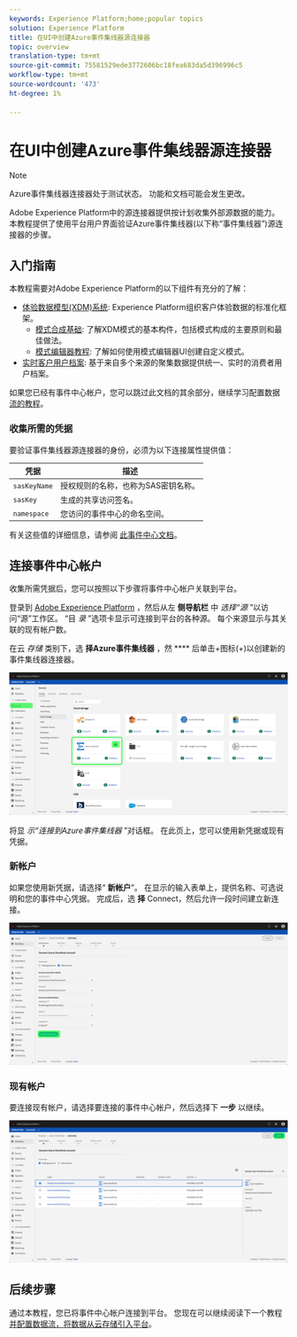 ```yaml
---
keywords: Experience Platform;home;popular topics
solution: Experience Platform
title: 在UI中创建Azure事件集线器源连接器
topic: overview
translation-type: tm+mt
source-git-commit: 75581529ede3772606bc18fea683da5d396996c5
workflow-type: tm+mt
source-wordcount: '473'
ht-degree: 1%

---
```



# 在UI中创建Azure事件集线器源连接器

>[!NOTE]
> Azure事件集线器连接器处于测试状态。 功能和文档可能会发生更改。

Adobe Experience Platform中的源连接器提供按计划收集外部源数据的能力。 本教程提供了使用平台用户界面验证Azure事件集线器(以下称“事件集线器”)源连接器的步骤。

## 入门指南

本教程需要对Adobe Experience Platform的以下组件有充分的了解：

- [体验数据模型(XDM)系统](../../../../../xdm/home.md): Experience Platform组织客户体验数据的标准化框架。
   - [模式合成基础](../../../../../xdm/schema/composition.md): 了解XDM模式的基本构件，包括模式构成的主要原则和最佳做法。
   - [模式编辑器教程](../../../../../xdm/tutorials/create-schema-ui.md): 了解如何使用模式编辑器UI创建自定义模式。
- [实时客户用户档案](../../../../../profile/home.md): 基于来自多个来源的聚集数据提供统一、实时的消费者用户档案。

如果您已经有事件中心帐户，您可以跳过此文档的其余部分，继续学习配置数据 [流的教程](../../dataflow/streaming/cloud-storage.md)。

### 收集所需的凭据

要验证事件集线器源连接器的身份，必须为以下连接属性提供值：

| 凭据 | 描述 |
| ---------- | ----------- |
| `sasKeyName` | 授权规则的名称，也称为SAS密钥名称。 |
| `sasKey` | 生成的共享访问签名。 |
| `namespace` | 您访问的事件中心的命名空间。 |

有关这些值的详细信息，请参阅 [此事件中心文档](https://docs.microsoft.com/en-us/azure/event-hubs/authenticate-shared-access-signature)。

## 连接事件中心帐户

收集所需凭据后，您可以按照以下步骤将事件中心帐户关联到平台。

登录到 [Adobe Experience Platform](https://platform.adobe.com) ，然后从左 **侧导航栏** 中 *选择“源* ”以访问“源”工作区。 “目 *录* ”选项卡显示可连接到平台的各种源。 每个来源显示与其关联的现有帐户数。

在云 *存储* 类别下，选 **择Azure事件集线器** ，然 **** 后单击+图标(+)以创建新的事件集线器连接器。

![](../../../../images/tutorials/create/eventhub/catalog.png)

将显 *示“连接到Azure事件集线器* ”对话框。 在此页上，您可以使用新凭据或现有凭据。

### 新帐户

如果您使用新凭据，请选择“ **新帐户**”。 在显示的输入表单上，提供名称、可选说明和您的事件中心凭据。 完成后，选 **择** Connect，然后允许一段时间建立新连接。

![](../../../../images/tutorials/create/eventhub/new.png)

### 现有帐户

要连接现有帐户，请选择要连接的事件中心帐户，然后选择下 **一步** 以继续。

![](../../../../images/tutorials/create/eventhub/existing.png)

## 后续步骤

通过本教程，您已将事件中心帐户连接到平台。 您现在可以继续阅读下一个教程 [并配置数据流，将数据从云存储引入平台](../../dataflow/streaming/cloud-storage.md)。